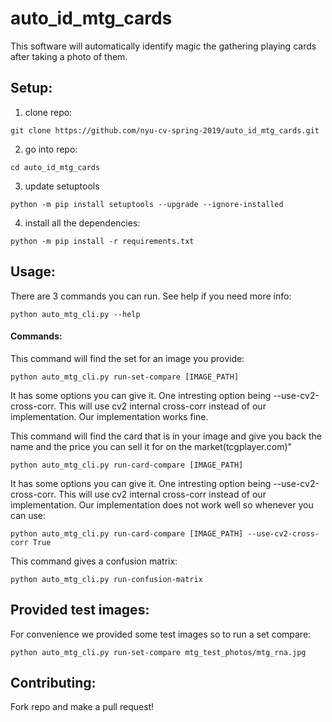 # auto_id_mtg_cards
This software will automatically identify magic the gathering playing cards after taking a photo of them.

## Setup:
1) clone repo:
```
git clone https://github.com/nyu-cv-spring-2019/auto_id_mtg_cards.git
```
2) go into repo:
```
cd auto_id_mtg_cards
```
3) update setuptools
```
python -m pip install setuptools --upgrade --ignore-installed
```
4) install all the dependencies:
```
python -m pip install -r requirements.txt
```

## Usage:
There are 3 commands you can run. See help if you need more info:
```
python auto_mtg_cli.py --help
```
#### Commands:
This command will find the set for an image you provide:
```
python auto_mtg_cli.py run-set-compare [IMAGE_PATH]
```
It has some options you can give it. One intresting option being --use-cv2-cross-corr. 
This will use cv2 internal cross-corr instead of our implementation. Our implementation 
works fine.

This command will find the card that is in your image and give you back the name and
the price you can sell it for on the market(tcgplayer.com)"
```
python auto_mtg_cli.py run-card-compare [IMAGE_PATH]
```
It has some options you can give it. One intresting option being --use-cv2-cross-corr. 
This will use cv2 internal cross-corr instead of our implementation. Our implementation 
does not work well so whenever you can use:
```
python auto_mtg_cli.py run-card-compare [IMAGE_PATH] --use-cv2-cross-corr True
```

This command gives a confusion matrix:
```
python auto_mtg_cli.py run-confusion-matrix
```

## Provided test images:
For convenience we provided some test images so to run a set compare:
```
python auto_mtg_cli.py run-set-compare mtg_test_photos/mtg_rna.jpg
```

## Contributing:
Fork repo and make a pull request!
